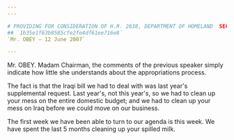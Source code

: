 ```yaml
---
---

# PROVIDING FOR CONSIDERATION OF H.R. 2638, DEPARTMENT OF HOMELAND  SECURITY APPROPRIATIONS ACT, 2008
## `1b35e1f63b8585cfe2fe4df61ee716e8`
`Mr. OBEY — 12 June 2007`

---
```



Mr. OBEY. Madam Chairman, the comments of the previous speaker simply 
indicate how little she understands about the appropriations process.

The fact is that the Iraqi bill we had to deal with was last year's 
supplemental request. Last year's, not this year's, so we had to clean 
up your mess on the entire domestic budget; and we had to clean up your 
mess on Iraq before we could move on our business.

The first week we have been able to turn to our agenda is this week. 
We have spent the last 5 months cleaning up your spilled milk.